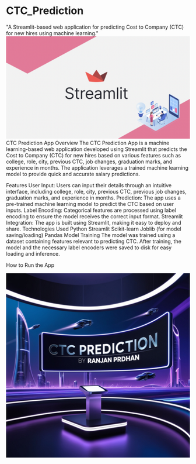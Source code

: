 # CTC_Prediction
"A Streamlit-based web application for predicting Cost to Company (CTC) for new hires using machine learning."
<img src="https://github.com/rpjinu/CTC_Prediction/blob/main/streamlit.png" width=900>
CTC Prediction App
Overview
The CTC Prediction App is a machine learning-based web application developed using Streamlit that predicts the Cost to Company (CTC) for new hires based on various features such as college, role, city, previous CTC, job changes, graduation marks, and experience in months. The application leverages a trained machine learning model to provide quick and accurate salary predictions.

Features
User Input: Users can input their details through an intuitive interface, including college, role, city, previous CTC, previous job changes, graduation marks, and experience in months.
Prediction: The app uses a pre-trained machine learning model to predict the CTC based on user inputs.
Label Encoding: Categorical features are processed using label encoding to ensure the model receives the correct input format.
Streamlit Integration: The app is built using Streamlit, making it easy to deploy and share.
Technologies Used
Python
Streamlit
Scikit-learn
Joblib (for model saving/loading)
Pandas
Model Training
The model was trained using a dataset containing features relevant to predicting CTC. After training, the model and the necessary label encoders were saved to disk for easy loading and inference.

How to Run the App

<img src="https://github.com/rpjinu/CTC_Prediction/blob/main/ctc_by%20rp.jpg" width=900>

